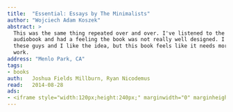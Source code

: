 ```yaml
---
title:	"Essential: Essays by The Minimalists"
author: "Wojciech Adam Koszek"
abstract: >
  This was the same thing repeated over and over. I've listened to the
  audiobook and had a feeling the book was not really well designed. I like
  these guys and I like the idea, but this book feels like it needs more
  work.
address: "Menlo Park, CA"
tags:
- books
auth:	Joshua Fields Millburn, Ryan Nicodemus
read:	2014-08-28
ads:
- <iframe style="width:120px;height:240px;" marginwidth="0" marginheight="0" scrolling="no" frameborder="0" src="//ws-na.amazon-adsystem.com/widgets/q?ServiceVersion=20070822&OneJS=1&Operation=GetAdHtml&MarketPlace=US&source=ss&ref=ss_til&ad_type=product_link&tracking_id=wojcadamkoszh-20&marketplace=amazon&region=US&placement=B005O0JNQS&asins=B005O0JNQS&linkId=BD7XZ5OY4PR7LTMF&show_border=false&link_opens_in_new_window=true&price_color=333333&title_color=C00000&bg_color=FFFFFF"></iframe>
---
```

